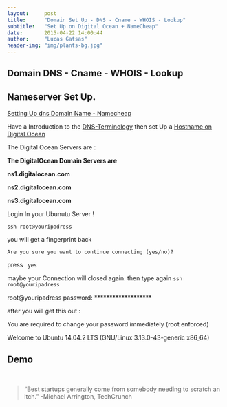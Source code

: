 ```yaml
---
layout:     post
title:      "Domain Set Up - DNS - Cname - WHOIS - Lookup"
subtitle:   "Set Up on Digital Ocean + NameCheap"
date:       2015-04-22 14:00:44
author:     "Lucas Gatsas"
header-img: "img/plants-bg.jpg"
---
```


<h2 class="section-heading"><strong>Domain DNS - Cname - WHOIS - Lookup</strong> </h2>
<h2 class="section-heading">Nameserver Set Up.</h2>



<a href="https://www.digitalocean.com/community/questions/setting-up-dns-domain-name-from-godaddy-or-namecheap"> Setting Up dns Domain Name - Namecheap</a>

Have a Introduction to the <a href="https://www.digitalocean.com/community/tutorials/an-introduction-to-dns-terminology-components-and-concepts "> DNS-Terminology</a> then set Up a 
<a href="https://www.digitalocean.com/community/tutorials/how-to-set-up-a-host-name-with-digitalocean"> Hostname on Digital Ocean </a>

The Digital Ocean Servers are :


<strong> The DigitalOcean Domain Servers are</strong> 

<strong>ns1.digitalocean.com</strong>

<strong>ns2.digitalocean.com</strong>

<strong>ns3.digitalocean.com</strong>




Login In your Ubunutu Server ! 


<code>ssh root@youripadress </code>


you will get a fingerprint back 

<code>Are you sure you want to continue connecting (yes/no)? </code>

press <code> yes </code> 


maybe your Connection will closed again. then type again 
<code>ssh root@youripadress </code>


root@youripadress password: *******************

after you will get this out : 

You are required to change your password immediately (root enforced)


Welcome to Ubuntu 14.04.2 LTS (GNU/Linux 3.13.0-43-generic x86_64)



<div class="col-md-6">
                            <div class="block">
                                <div class="block-title">
                                    <h2>Demo</h2>
                                </div>
                                <div class="clearfix">
                                    <canvas class="loader"></canvas>
                                    <script>
                                        $(document).ready(function() {
                                            $('.loader').ClassyLoader({
                                                percentage: 100,
                                                speed: 20,
                                                fontSize: '50px',
                                                diameter: 80,
                                                lineColor: 'rgba(155,155,155,1)',
                                                remainingLineColor: 'rgba(200,200,200,0.4)',
                                                lineWidth: 10
                                            });
                                        });
                                    </script>
                                    <br />
                                </div>
                            </div>
                        </div>
                    </div>



<blockquote>
“Best startups generally come from somebody needing to scratch an itch.” -Michael Arrington, TechCrunch 
</blockquote>

